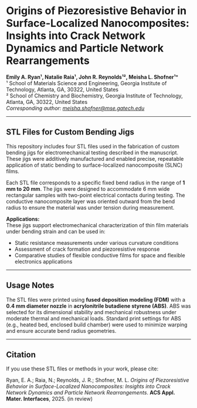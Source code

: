 # Origins of Piezoresistive Behavior in Surface-Localized Nanocomposites: Insights into Crack Network Dynamics and Particle Network Rearrangements

**Emily A. Ryan¹, Natalie Raia¹, John R. Reynolds¹², Meisha L. Shofner¹***  
¹ School of Materials Science and Engineering, Georgia Institute of Technology, Atlanta, GA, 30322, United States  
² School of Chemistry and Biochemistry, Georgia Institute of Technology, Atlanta, GA, 30322, United States  
*Corresponding author: meisha.shofner@mse.gatech.edu*  

---

## STL Files for Custom Bending Jigs

This repository includes four STL files used in the fabrication of custom bending jigs for electromechanical testing described in the manuscript. These jigs were additively manufactured and enabled precise, repeatable application of static bending to surface-localized nanocomposite (SLNC) films.

Each STL file corresponds to a specific fixed bend radius in the range of **1 mm to 20 mm**. The jigs were designed to accommodate 6 mm wide rectangular samples with two-point electrical contacts during testing. The conductive nanocomposite layer was oriented outward from the bend radius to ensure the material was under tension during measurement.

**Applications:**  
These jigs support electromechanical characterization of thin film materials under bending strain and can be used in:

- Static resistance measurements under various curvature conditions  
- Assessment of crack formation and piezoresistive response  
- Comparative studies of flexible conductive films for space and flexible electronics applications

---

## Usage Notes

The STL files were printed using **fused deposition modeling (FDM)** with a **0.4 mm diameter nozzle** in **acrylonitrile butadiene styrene (ABS)**. ABS was selected for its dimensional stability and mechanical robustness under moderate thermal and mechanical loads. Standard print settings for ABS (e.g., heated bed, enclosed build chamber) were used to minimize warping and ensure accurate bend radius geometries.

---

## Citation

If you use these STL files or methods in your work, please cite:

Ryan, E. A.; Raia, N.; Reynolds, J. R.; Shofner, M. L. *Origins of Piezoresistive Behavior in Surface-Localized Nanocomposites: Insights into Crack Network Dynamics and Particle Network Rearrangements*. **ACS Appl. Mater. Interfaces**, 2025. (in review)
